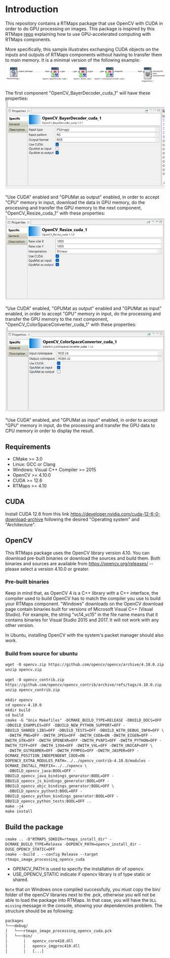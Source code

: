 # Introduction

This repository contains a RTMaps package that use OpenCV with CUDA in order to do GPU processing on images. This package is inspired by this RTMaps [repo](https://github.com/Intempora/rtmaps-cuda-examples) explaining how to use GPU-accelerated computing with RTMaps components.

More specifically, this sample illustrates exchanging CUDA objects on the inputs and outputs of RTMaps components without having to transfer them to main memory. It is a minimal version of the following example:
![Processing pipeline](images/diagram.png)

The first component "OpenCV_BayerDecoder_cuda_1" will have these properties:
![Bayer decoder](images/bayer_decoder.png)

"Use CUDA" enabled and "GPUMat as output" enabled, in order to accept "CPU" memory in input, download the data in GPU memory, do the processing and transfer the GPU memory to the next component, "OpenCV_Resize_cuda_1" with these properties:
![Resize](images/resize.png)

"Use CUDA" enabled, "GPUMat as output" enabled and "GPUMat as input" enabled, in order to accept "GPU" memory in input, do the processing and transfer the GPU memory to the next component, "OpenCV_ColorSpaceConverter_cuda_1" with these properties:
![Color converter](images/colorspace_converter.png)

"Use CUDA" enabled, and "GPUMat as input" enabled, in order to accept "GPU" memory in input, do the processing and transfer the GPU data to CPU memory in order to display the result.

## Requirements

* CMake >= 3.0
* Linux: GCC or Clang
* Windows: Visual C++ Compiler >= 2015
* OpenCV >= 4.10.0
* CUDA >= 12.6
* RTMaps >= 4.10

## CUDA

Install CUDA 12.6 from this link https://developer.nvidia.com/cuda-12-6-0-download-archive following the desired "Operating system" and "Architecture".

## OpenCV

This RTMaps package uses the OpenCV library version 4.10. You can download pre-built binaries or download the sources and build them. Both binaries and sources are available from https://opencv.org/releases/ --please select a version 4.10.0 or greater.

### Pre-built binaries

Keep in mind that, as OpenCV 4 is a C++ library with a C++ interface, the compiler used to build OpenCV has to match the compiler you use to build your RTMaps component. "Windows" downloads on the OpenCV download page contain binaries built for versions of Microsoft Visual C++ (Visual Studio). For example, the string "vc14_vc15" in the file name means that it contains binaries for Visual Studio 2015 and 2017. It will not work with any other version.

In Ubuntu, installing OpenCV with the system's packet manager should also work.

### Build from source for ubuntu

```
wget -O opencv.zip https://github.com/opencv/opencv/archive/4.10.0.zip
unzip opencv.zip

wget -O opencv_contrib.zip https://github.com/opencv/opencv_contrib/archive/refs/tags/4.10.0.zip
unzip opencv_contrib.zip

mkdir opencv
cd opencv-4.10.0
mkdir build
cd build
cmake -G "Unix Makefiles" -DCMAKE_BUILD_TYPE=RELEASE -DBUILD_DOCS=OFF -DBUILD_EXAMPLES=OFF -DBUILD_NEW_PYTHON_SUPPORT=OFF -DBUILD_SHARED_LIBS=OFF -DBUILD_TESTS=OFF -DBUILD_WITH_DEBUG_INFO=OFF \
 -DWITH_PNG=OFF -DWITH_JPEG=OFF -DWITH_CUDA=ON -DWITH_EIGEN=OFF -DWITH_GTK=OFF -DWITH_OPENEXR=OFF -DWITH_PVAPI=OFF -DWITH_PYTHON=OFF -DWITH_TIFF=OFF -DWITH_1394=OFF -DWITH_V4L=OFF -DWITH_UNICAP=OFF \
 -DWITH_GSTREAMER=OFF -DWITH_FFMPEG=OFF -DWITH_JASPER=OFF -DCMAKE_POSITION_INDEPENDENT_CODE=ON -DOPENCV_EXTRA_MODULES_PATH=../../opencv_contrib-4.10.0/modules -DCMAKE_INSTALL_PREFIX=../../opencv \
 -DBUILD_opencv_java:BOOL=OFF -DBUILD_opencv_java_bindings_generator:BOOL=OFF -DBUILD_opencv_js_bindings_generator:BOOL=OFF -DBUILD_opencv_objc_bindings_generator:BOOL=OFF \
 -DBUILD_opencv_python3:BOOL=OFF -DBUILD_opencv_python_bindings_generator:BOOL=OFF -DBUILD_opencv_python_tests:BOOL=OFF ..
make -j4
make install

```

## Build the package

```
cmake .. -D"RTMAPS_SDKDIR=rtmaps_install_dir" -DCMAKE_BUILD_TYPE=Release -DOPENCV_PATH=opencv_install_dir -DUSE_OPENCV_STATIC=OFF
cmake --build . --config Release --target rtmaps_image_processing_opencv_cuda

```
- OPENCV_PATH is used to specify the installation dir of opencv.
- USE_OPENCV_STATIC indicate if opencv library is of type static or shared.

`Note` that on Windows once compiled successfully, you must copy the bin/ folder of the openCV libraries next to the .pck, otherwise you will not be able to load the package into RTMaps. In that case, you will have the `DLL missing` message in the console, showing your dependencies problem.
The structure should be as following:
            
```
packages
└───debug/    
│   └───rtmaps_image_processing_opencv_cuda.pck
│   └───bin/
│       │   opencv_core410.dll
│       │   opencv_imgproc410.dll
│       │   [...]
```



